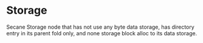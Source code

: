 # Storage

Secane Storage node that has not use any byte data storage, 
has directory entry in its parent fold only, and none storage block alloc to its data storage.